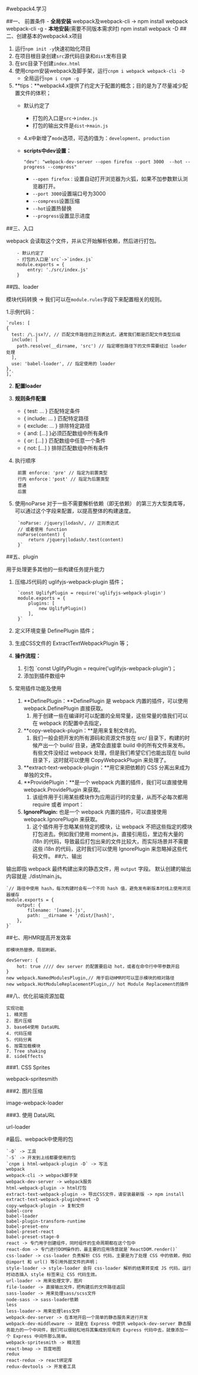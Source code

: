 #webpack4.学习

##一、 前置条件
	- **全局安装**
		webpack及webpack-cli -> npm install webpack webpack-cli -g
	- **本地安装**(需要不同版本需求时)
		npm install webpack -D
##二、创建基本的webpack4.x项目
1. 运行`npm init -y`快速初始化项目
2. 在项目根目录创建`src`源代码目录和`dist`发布目录
3. 在src目录下创建`index.html`
4. 使用cnpm安装webpack及脚手架，运行`cnpm i webpack webpack-cli -D`
	- 全局运行`npm i cnpm -g`
5. **tips：**webpack4.x提供了约定大于配置的概念；目的是为了尽量减少配置文件的体积；
	- 默认约定了
		- 打包的入口是`src`->`index.js`
		- 打包的输出文件是`dist`->`main.js`
	- 4.x中新增了`mode`选项，可选的值为：`development`、`production`
	- **scripts中dev设置：**
		
		`"dev": "webpack-dev-server --open firefox --port 3000  --hot --progress --compress"`
		- `--open firefox：`设置自动打开浏览器为火狐，如果不加参数默认浏览器打开。
		- `--port 3000`设置端口号为3000
		- `--compress`设置压缩
		- `--hot`设置热替换
		- `--progress`设置显示进度

##三、入口
	
webpack 会读取这个文件，并从它开始解析依赖，然后进行打包。

		- 默认约定了
		- 打包的入口是`src`->`index.js`
		module.exports = {
  			entry: './src/index.js' 
		}
	
##四、loader
	
模块代码转换 -> 我们可以在`module.rules`字段下来配置相关的规则。
	
1.示例代码：


	`rules: [
    {
      test: /\.jsx?/, // 匹配文件路径的正则表达式，通常我们都是匹配文件类型后缀
      include: [
        path.resolve(__dirname, 'src') // 指定哪些路径下的文件需要经过 loader 处理
      ],
      use: 'babel-loader', // 指定使用的 loader
    },
  	],`
  	
2. **配置loader**
3. **规则条件配置**

	- { test: ... } 匹配特定条件
	- { include: ... } 匹配特定路径
	- { exclude: ... } 排除特定路径
	- { and: [...] }必须匹配数组中所有条件
	- { or: [...] } 匹配数组中任意一个条件
	- { not: [...] } 排除匹配数组中所有条件
	
4. 执行顺序

		前置 enforce: 'pre' // 指定为前置类型
		行内 enforce：'post' // 指定为后置类型
		普通
		后置
		
5. 使用noParse
	对于一些不需要解析依赖（即无依赖） 的第三方大型类库等，可以通过这个字段来配置，以提高整体的构建速度。
  		
  		`noParse: /jquery|lodash/, // 正则表达式
    	// 或者使用 function
    	noParse(content) {
      		return /jquery|lodash/.test(content)
    	}`
    	
##五、plugin

用于处理更多其他的一些构建任务提升能力

1. 压缩JS代码的 uglifyjs-webpack-plugin 插件；

		`const UglifyPlugin = require('uglifyjs-webpack-plugin')
		module.exports = {
  			plugins: [
    			new UglifyPlugin()
  			],
		}`
		
2. 定义环境变量 DefinePlugin 插件；
3. 生成CSS文件的 ExtractTextWebpackPlugin 等；
4. **操作流程：**
	1. 引包 `const UglifyPlugin = require('uglifyjs-webpack-plugin')；
	2. 添加到插件数组中
5. 常用插件功能及使用
	1. **DefinePlugin：**DefinePlugin 是 webpack 内置的插件，可以使用 webpack.DefinePlugin 直接获取。
		1. 用于创建一些在编译时可以配置的全局常量，这些常量的值我们可以在 webpack 的配置中去指定，
	2. **copy-webpack-plugin：**是用来复制文件的。
		1. 我们一般会把开发的所有源码和资源文件放在 src/ 目录下，构建的时候产出一个 build/ 目录，通常会直接拿 build 中的所有文件来发布。有些文件没经过 webpack 处理，但是我们希望它们也能出现在 build 目录下，这时就可以使用 CopyWebpackPlugin 来处理了。
	3. **extract-text-webpack-plugin：**用它来把依赖的 CSS 分离出来成为单独的文件。
	4. **ProvidePlugin：**是一个 webpack 内置的插件，我们可以直接使用 webpack.ProvidePlugin 来获取。
		1. 该组件用于引用某些模块作为应用运行时的变量，从而不必每次都用 require 或者 import：
	5. **IgnorePlugin:** 也是一个 webpack 内置的插件，可以直接使用 webpack.IgnorePlugin 来获取。
		1. 这个插件用于忽略某些特定的模块，让 webpack 不把这些指定的模块打包进去。例如我们使用 moment.js，直接引用后，里边有大量的 i18n 的代码，导致最后打包出来的文件比较大，而实际场景并不需要这些 i18n 的代码，这时我们可以使用 IgnorePlugin 来忽略掉这些代码文件。
##六、输出

输出即指 webpack 最终构建出来的静态文件，用 `output` 字段。
默认创建的输出内容就是 ./dist/main.js。


	`// 路径中使用 hash，每次构建时会有一个不同 hash 值，避免发布新版本时线上使用浏览器缓存
	module.exports = {
  		output: {
    		filename: '[name].js',
    		path: __dirname + '/dist/[hash]',
  		},
	}`
	
##七、用HMR提高开发效率

	即模块热替换，局部刷新。
	
	devServer: {
        hot: true //// dev server 的配置要启动 hot，或者在命令行中带参数开启
    }
    new webpack.NamedModulesPlugin,// 用于启动HMR时可以显示模块的相对路径
    new webpack.HotModuleReplacementPlugin,// hot Module Replacement的插件

##八、优化前端资源加载

	实现功能
	1. 精灵图
	2. 图片压缩
	3. base64使用 DataURL
	4. 代码压缩
	5. 代码分离
	6. 按需加载模块
	7. Tree shaking
	8. sideEffects

###1. CSS Sprites

webpack-spritesmith

###2. 图片压缩

image-webpack-loader


###3. 使用 DataURL

url-loader




#最后、webpack中使用的包

	`-D` -> 工具
	`-S` -> 开发到上线都要使用的包
	`cnpm i html-webpack-plugin -D` -> 写法
	webpack
	webpack-cli -> webpack脚手架
	webpack-dev-server -> webpack服务
	html-webpack-plugin -> html打包
	extract-text-webpack-plugin -> 导出CSS文件，请安装最新版 -> npm install extract-text-webpack-plugin@next -D
	copy-webpack-plugin -> 复制文件
	babel-core
	babel-loader
	babel-plugin-transform-runtime
	babel-preset-env
	babel-preset-react
	babel-preset-stage-0
	react -> 专门用于创建组件，同时组件的生命周期都在这个包中
	react-dom -> 专门进行DOM操作的，最主要的应用场景就是`ReactDOM.render()`
	css-loader -> css-loader 负责解析 CSS 代码，主要是为了处理 CSS 中的依赖，例如 @import 和 url() 等引用外部文件的声明；
	style-loader -> style-loader 会将 css-loader 解析的结果转变成 JS 代码，运行时动态插入 style 标签来让 CSS 代码生效。
	url-loader -> 用来处理文字，图片
	file-loader -> 直接输出文件，把构建后的文件路径返回
	sass-loader -> 用来处理sass/scss文件 
	node-sass -> sass-loader依赖
	less
	less-loader-> 用来处理less文件
	webpack-dev-server -> 在本地开启一个简单的静态服务来进行开发
	webpack-dev-middleware -> 就是在 Express 中提供 webpack-dev-server 静态服务能力的一个中间件，我们可以很轻松地将其集成到现有的 Express 代码中去，就像添加一个 Express 中间件那么简单。
	webpack-spritesmith -> 精灵图
	react-bmap -> 百度地图
	redux
	react-redux -> react绑定库
	redux-devtools -> 开发者工具
